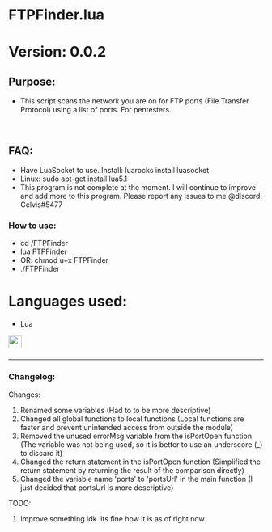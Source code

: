 # FTPFinder.lua
# Version: 0.0.2

## Purpose:

- This script scans the network you are on for FTP ports (File Transfer Protocol) using a list of ports. For pentesters.
<br />

## FAQ:
- Have LuaSocket to use. Install: luarocks install luasocket
- Linux: sudo apt-get install lua5.1
- This program is not complete at the moment. I will continue to improve and add more to this program. Please report any issues to me @discord: Celvis#5477

### How to use:
- cd /FTPFinder
- lua FTPFinder
- OR: chmod u+x FTPFinder
- ./FTPFinder

# Languages used:
- Lua
<img align="left" alt="" width="26px" src="https://upload.wikimedia.org/wikipedia/commons/thumb/c/cf/Lua-Logo.svg/600px-Lua-Logo.svg.png?20150107024942" style="padding-right:10px;" />

<br />
<br />

---

### Changelog:
Changes:
1. Renamed some variables (Had to to be more descriptive)
2. Changed all global functions to local functions (Local functions are faster and prevent unintended access from outside the module)
3. Removed the unused errorMsg variable from the isPortOpen function (The variable was not being used, so it is better to use an underscore (_) to discard it)
4. Changed the return statement in the isPortOpen function (Simplified the return statement by returning the result of the comparison directly)
5. Changed the variable name 'ports' to 'portsUrl' in the main function (I just decided that portsUrl is more descriptive)

TODO:
1. Improve something idk. its fine how it is as of right now.




